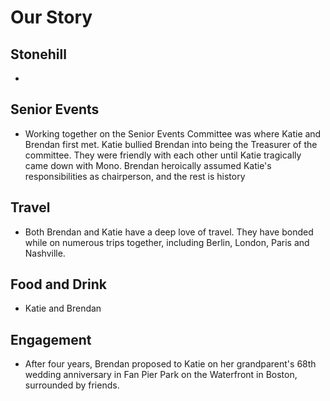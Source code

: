 # Our Story
## Stonehill
*

## Senior Events
* Working together on the Senior Events Committee was where Katie and Brendan first met. Katie bullied Brendan into being the Treasurer of the committee. They were friendly with each other until Katie tragically came down with Mono. Brendan heroically assumed Katie's responsibilities as chairperson, and the rest is history

## Travel
* Both Brendan and Katie have a deep love of travel. They have bonded while on numerous trips together, including Berlin, London, Paris and Nashville. 

## Food and Drink
* Katie and Brendan

## Engagement
* After four years, Brendan proposed to Katie on her grandparent's 68th wedding anniversary in Fan Pier Park on the Waterfront in Boston, surrounded by friends. 